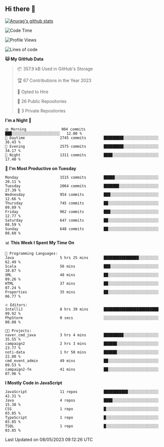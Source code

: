 ## Hi there 👋

[![Anurag's github stats](https://github-readme-stats.vercel.app/api?username=Songwonseok)](https://github.com/anuraghazra/github-readme-stats)



<!--START_SECTION:waka-->
![Code Time](http://img.shields.io/badge/Code%20Time-2%2C227%20hrs%2044%20mins-blue)

![Profile Views](http://img.shields.io/badge/Profile%20Views-3-blue)

![Lines of code](https://img.shields.io/badge/From%20Hello%20World%20I%27ve%20Written-35.0%20million%20lines%20of%20code-blue)

**🐱 My GitHub Data** 

> 📦 357.9 kB Used in GitHub's Storage 
 > 
> 🏆 67 Contributions in the Year 2023
 > 
> 💼 Opted to Hire
 > 
> 📜 26 Public Repositories 
 > 
> 🔑 3 Private Repositories 
 > 
**I'm a Night 🦉** 

```text
🌞 Morning                904 commits         ███░░░░░░░░░░░░░░░░░░░░░░   12.00 % 
🌆 Daytime                2745 commits        █████████░░░░░░░░░░░░░░░░   36.43 % 
🌃 Evening                2575 commits        █████████░░░░░░░░░░░░░░░░   34.17 % 
🌙 Night                  1311 commits        ████░░░░░░░░░░░░░░░░░░░░░   17.40 % 
```
📅 **I'm Most Productive on Tuesday** 

```text
Monday                   1515 commits        █████░░░░░░░░░░░░░░░░░░░░   20.11 % 
Tuesday                  2064 commits        ███████░░░░░░░░░░░░░░░░░░   27.39 % 
Wednesday                954 commits         ███░░░░░░░░░░░░░░░░░░░░░░   12.66 % 
Thursday                 745 commits         ██░░░░░░░░░░░░░░░░░░░░░░░   09.89 % 
Friday                   962 commits         ███░░░░░░░░░░░░░░░░░░░░░░   12.77 % 
Saturday                 647 commits         ██░░░░░░░░░░░░░░░░░░░░░░░   08.59 % 
Sunday                   648 commits         ██░░░░░░░░░░░░░░░░░░░░░░░   08.60 % 
```


📊 **This Week I Spent My Time On** 

```text
💬 Programming Languages: 
Java                     5 hrs 25 mins       ████████████████░░░░░░░░░   62.49 % 
Scala                    56 mins             ███░░░░░░░░░░░░░░░░░░░░░░   10.87 % 
XML                      48 mins             ██░░░░░░░░░░░░░░░░░░░░░░░   09.26 % 
HTML                     37 mins             ██░░░░░░░░░░░░░░░░░░░░░░░   07.24 % 
Properties               35 mins             ██░░░░░░░░░░░░░░░░░░░░░░░   06.77 % 

🔥 Editors: 
IntelliJ                 8 hrs 39 mins       █████████████████████████   99.92 % 
PhpStorm                 0 secs              ░░░░░░░░░░░░░░░░░░░░░░░░░   00.08 % 

🐱‍💻 Projects: 
naver_cmd_java           3 hrs 4 mins        █████████░░░░░░░░░░░░░░░░   35.55 % 
campaign2                2 hrs 3 mins        ██████░░░░░░░░░░░░░░░░░░░   23.77 % 
noti-data                1 hr 58 mins        ██████░░░░░░░░░░░░░░░░░░░   22.80 % 
cmd_event_admin          49 mins             ██░░░░░░░░░░░░░░░░░░░░░░░   09.53 % 
campaign2-fe             41 mins             ██░░░░░░░░░░░░░░░░░░░░░░░   07.96 % 
```

**I Mostly Code in JavaScript** 

```text
JavaScript               11 repos            ███████████░░░░░░░░░░░░░░   42.31 % 
Java                     4 repos             ████░░░░░░░░░░░░░░░░░░░░░   15.38 % 
CSS                      1 repo              █░░░░░░░░░░░░░░░░░░░░░░░░   03.85 % 
TypeScript               1 repo              █░░░░░░░░░░░░░░░░░░░░░░░░   03.85 % 
TSQL                     1 repo              █░░░░░░░░░░░░░░░░░░░░░░░░   03.85 % 
```




 Last Updated on 08/05/2023 09:12:26 UTC
<!--END_SECTION:waka-->
